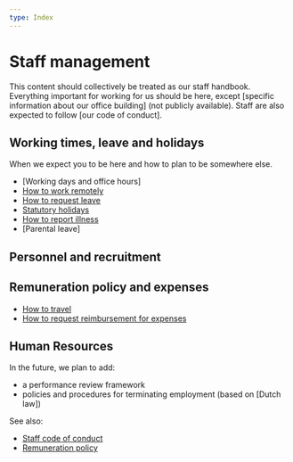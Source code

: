 ```yaml
---
type: Index
---
```


# Staff management

This content should collectively be treated as our staff handbook. Everything important for working for us should be here, except [specific information about our office building] (not publicly available). Staff are also expected to follow [our code of conduct].

## Working times, leave and holidays

When we expect you to be here and how to plan to be somewhere else.

* [Working days and office hours]
* [How to work remotely](remote-working.md)
* [How to request leave](leave.md)
* [Statutory holidays](/organization/yearly-schedule.md)
* [How to report illness](sickness.md)
* [Parental leave]

## Personnel and recruitment

## Remuneration policy and expenses

* [How to travel](travel.md)
* [How to request reimbursement for expenses](expense.md)

## Human Resources

In the future, we plan to add:

* a performance review framework
* policies and procedures for terminating employment (based on [Dutch law])










See also:

* [Staff code of conduct](../../organization/staff-code-of-conduct.md)
* [Remuneration policy](../../organization/remuneration-policy.md)

